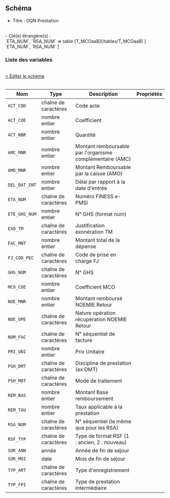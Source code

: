 ## Schéma

- Titre : OQN Prestation
<br />
- Clé(s) étrangère(s) : <br />
`ETA_NUM`, `RSA_NUM` => table [T_MCOaaB](/tables/T_MCOaaB) [ `ETA_NUM`, `RSA_NUM` ]<br />

### Liste des variables
<br />
<div>
    <a href="https://gitlab.com/healthdatahub/schema-snds/edit/master/schemas/PMSI/PMSI%20MCO/T_MCOaaFB.json"  
    arget="_blank" rel="noopener noreferrer">> Éditer le schéma</a>
    <OutboundLink />
</div>
<br />

Nom|Type|Description|Propriétés
-|-|-|-
`ACT_COD`|chaîne de caractères|Code acte||
`ACT_COE`|nombre entier|Coefficient||
`ACT_NBR`|nombre entier|Quantité||
`AMC_MNR`|nombre entier|Montant remboursable par l&#x27;organisme complémentaire (AMC)||
`AMO_MNR`|nombre entier|Montant Remboursable par la caisse (AMO)||
`DEL_DAT_ENT`|nombre entier|Délai par rapport à la date d&#x27;entrée||
`ETA_NUM`|chaîne de caractères|Numéro FINESS e-PMSI||
`ETE_GHS_NUM`|nombre entier|N° GHS (format num)||
`EXO_TM`|chaîne de caractères|Justification exonération TM||
`FAC_MNT`|nombre entier|Montant total de la dépense||
`FJ_COD_PEC`|chaîne de caractères|Code de prise en charge FJ||
`GHS_NUM`|chaîne de caractères|N° GHS||
`MCO_COE`|nombre entier|Coefficient MCO||
`NOE_MNR`|nombre entier|Montant remboursé NOEMIE Retour||
`NOE_OPE`|chaîne de caractères|Nature opération récupération NOEMIE Retour||
`NUM_FAC`|chaîne de caractères|N° séquentiel de facture||
`PRI_UNI`|nombre entier|Prix Unitaire||
`PSH_DMT`|chaîne de caractères|Discipline de prestation (ex DMT)||
`PSH_MDT`|chaîne de caractères|Mode de traitement||
`REM_BAS`|nombre entier|Montant Base remboursement||
`REM_TAU`|nombre entier|Taux applicable à la prestation||
`RSA_NUM`|chaîne de caractères|N° séquentiel (le même que pour les RSA)||
`RSF_TYP`|chaîne de caractères|Type de format RSF (1 : ancien, 2 : nouveau)||
`SOR_ANN`|année|Année de fin de séjour||
`SOR_MOI`|date|Mois de fin de séjour||
`TYP_ART`|chaîne de caractères|Type d&#x27;enregistrement||
`TYP_FPI`|chaîne de caractères|Type de prestation intermédiaire||

